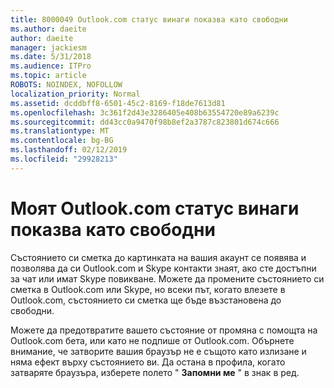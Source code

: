 ```yaml
---
title: 8000049 Outlook.com статус винаги показва като свободни
ms.author: daeite
author: daeite
manager: jackiesm
ms.date: 5/31/2018
ms.audience: ITPro
ms.topic: article
ROBOTS: NOINDEX, NOFOLLOW
localization_priority: Normal
ms.assetid: dcddbff8-6501-45c2-8169-f18de7613d81
ms.openlocfilehash: 3c361f2d43e3286405e408b63554720e89a6239c
ms.sourcegitcommit: dd43cc0a9470f98b8ef2a3787c823801d674c666
ms.translationtype: MT
ms.contentlocale: bg-BG
ms.lasthandoff: 02/12/2019
ms.locfileid: "29928213"
---
```

# <a name="my-outlookcom-status-always-shows-as-available"></a>Моят Outlook.com статус винаги показва като свободни

Състоянието си сметка до картинката на вашия акаунт се появява и позволява да си Outlook.com и Skype контакти знаят, ако сте достъпни за чат или имат Skype повикване. Можете да промените състоянието си сметка в Outlook.com или Skype, но всеки път, когато влезете в Outlook.com, състоянието си сметка ще бъде възстановена до свободни.
  
Можете да предотвратите вашето състояние от промяна с помощта на Outlook.com бета, или като не подпише от Outlook.com. Обърнете внимание, че затворите вашия браузър не е същото като излизане и няма ефект върху състоянието ви. Да остана в профила, когато затваряте браузъра, изберете полето " **Запомни ме** " в знак в ред. 
  

